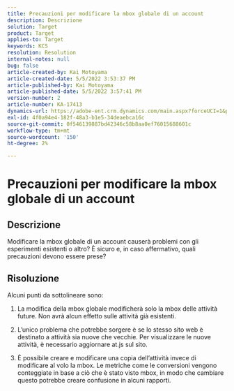 ```yaml
---
title: Precauzioni per modificare la mbox globale di un account
description: Descrizione
solution: Target
product: Target
applies-to: Target
keywords: KCS
resolution: Resolution
internal-notes: null
bug: false
article-created-by: Kai Motoyama
article-created-date: 5/5/2022 3:53:37 PM
article-published-by: Kai Motoyama
article-published-date: 5/5/2022 3:57:41 PM
version-number: 2
article-number: KA-17413
dynamics-url: https://adobe-ent.crm.dynamics.com/main.aspx?forceUCI=1&pagetype=entityrecord&etn=knowledgearticle&id=2a81d185-8bcc-ec11-a7b5-6045bd00d995
exl-id: 4f0a94e4-182f-48a3-b1e5-34deaebca16c
source-git-commit: 0f546139887bd42346c58b8aa0ef76015688601c
workflow-type: tm+mt
source-wordcount: '150'
ht-degree: 2%

---
```


# Precauzioni per modificare la mbox globale di un account

## Descrizione

Modificare la mbox globale di un account causerà problemi con gli esperimenti esistenti o altro? È sicuro e, in caso affermativo, quali precauzioni devono essere prese?

## Risoluzione

Alcuni punti da sottolineare sono:

1. La modifica della mbox globale modificherà solo la mbox delle attività future. Non avrà alcun effetto sulle attività già esistenti.

1. L’unico problema che potrebbe sorgere è se lo stesso sito web è destinato a attività sia nuove che vecchie. Per visualizzare le nuove attività, è necessario aggiornare at.js sul sito.

1. È possibile creare e modificare una copia dell’attività invece di modificare al volo la mbox. Le metriche come le conversioni vengono conteggiate in base a ciò che è stato visto mbox, in modo che cambiare questo potrebbe creare confusione in alcuni rapporti.
